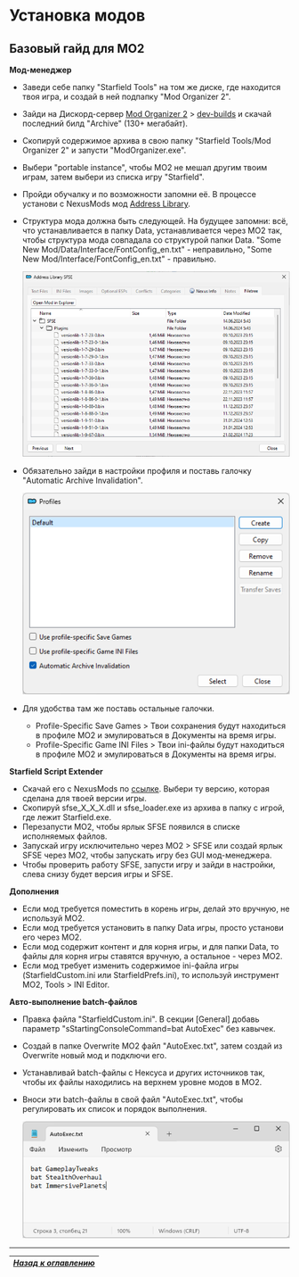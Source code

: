 # Установка модов

## Базовый гайд для MO2

**Мод-менеджер**

+ Заведи себе папку "Starfield Tools" на том же диске, где находится твоя игра, и создай в ней подпапку "Mod Organizer 2".
+ Зайди на Дискорд-сервер [Mod Organizer 2](https://link.meridiano-web.com/mo2devs) > [dev-builds](https://discord.com/channels/265929299490635777/379225566122999808) и скачай последний билд "Archive" (130+ мегабайт).
+ Скопируй содержимое архива в свою папку "Starfield Tools/Mod Organizer 2" и запусти "ModOrganizer.exe".
+ Выбери "portable instance", чтобы MO2 не мешал другим твоим играм, затем выбери из списка игру "Starfield".
+ Пройди обучалку и по возможности запомни её. В процессе установи с NexusMods мод [Address Library](https://www.nexusmods.com/starfield/mods/3256).
+ Структура мода должна быть следующей. На будущее запомни: всё, что устанавливается в папку Data, устанавливается через MO2 так, чтобы структура мода совпадала со структурой папки Data. "Some New Mod/Data/Interface/FontConfig_en.txt" - неправильно, "Some New Mod/Interface/FontConfig_en.txt" - правильно.

    ![](Установка-модов/AddLib-FileTree.png)

+ Обязательно зайди в настройки профиля и поставь галочку "Automatic Archive Invalidation".

    ![](Установка-модов/Profile-AAI.png)

+ Для удобства там же поставь остальные галочки.
    + Profile-Specific Save Games > Твои сохранения будут находиться в профиле MO2 и эмулироваться в Документы на время игры.
    + Profile-Specific Game INI Files > Твои ini-файлы будут находиться в профиле MO2 и эмулироваться в Документы на время игры.

**Starfield Script Extender**

+ Скачай его с NexusMods по [ссылке](https://www.nexusmods.com/starfield/mods/106). Выбери ту версию, которая сделана для твоей версии игры.
+ Скопируй sfse_X_X_X.dll и sfse_loader.exe из архива в папку с игрой, где лежит Starfield.exe.
+ Перезапусти MO2, чтобы ярлык SFSE появился в списке исполняемых файлов.
+ Запускай игру исключительно через MO2 > SFSE или создай ярлык SFSE через MO2, чтобы запускать игру без GUI мод-менеджера.
+ Чтобы проверить работу SFSE, запусти игру и зайди в настройки, слева снизу будет версия игры и SFSE.

**Дополнения**

+ Если мод требуется поместить в корень игры, делай это вручную, не используй MO2.
+ Если мод требуется установить в папку Data игры, просто установи его через MO2.
+ Если мод содержит контент и для корня игры, и для папки Data, то файлы для корня игры ставятся вручную, а остальное - через MO2.
+ Если мод требует изменить содержимое ini-файла игры (StarfieldCustom.ini или StarfieldPrefs.ini), то используй инструмент MO2, Tools > INI Editor.

**Авто-выполнение batch-файлов**

+ Правка файла "StarfieldCustom.ini". В секции [General] добавь параметр "sStartingConsoleCommand=bat AutoExec" без кавычек.
+ Создай в папке Overwrite MO2 файл "AutoExec.txt", затем создай из Overwrite новый мод и подключи его.
+ Устанавливай batch-файлы с Нексуса и других источников так, чтобы их файлы находились на верхнем уровне модов в MO2.
+ Вноси эти batch-файлы в свой файл "AutoExec.txt", чтобы регулировать их список и порядок выполнения.

    ![](Установка-модов/Batch-AutoExec.png)

------

|[*Назад к оглавлению*](https://github.com/Meridiano/Starfield-Head)|
|:---:|